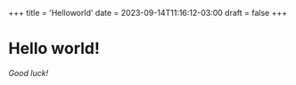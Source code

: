 +++
title = 'Helloworld'
date = 2023-09-14T11:16:12-03:00
draft = false
+++

# Hello world!

_Good luck!_
